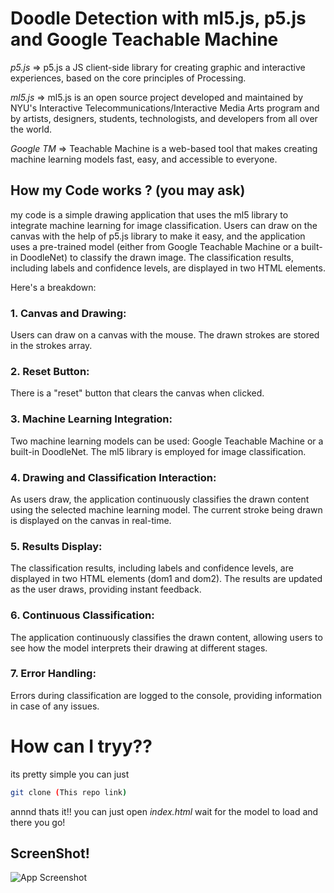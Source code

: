 # Doodle Detection with ml5.js, p5.js and Google Teachable Machine

*p5.js* => p5.js a JS client-side library for creating graphic and interactive experiences, based on the core principles of Processing.

*ml5.js* => ml5.js is an open source project developed and maintained by NYU's Interactive Telecommunications/Interactive Media Arts program and by artists, designers, students, technologists, and developers from all over the world.

*Google TM* => Teachable Machine is a web-based tool that makes creating machine learning models fast, easy, and accessible to everyone.

## How my Code works ? (you may ask)
my code is a simple drawing application that uses the ml5 library to integrate machine learning for image classification. Users can draw on the canvas with the help of p5.js library to make it easy, and the application uses a pre-trained model (either from Google Teachable Machine or a built-in DoodleNet) to classify the drawn image. The classification results, including labels and confidence levels, are displayed in two HTML elements.

Here's a breakdown:

### 1. Canvas and Drawing:

Users can draw on a canvas with the mouse.
The drawn strokes are stored in the strokes array.

### 2. Reset Button:

There is a "reset" button that clears the canvas when clicked.

### 3. Machine Learning Integration:

Two machine learning models can be used: Google Teachable Machine or a built-in DoodleNet.
The ml5 library is employed for image classification.

### 4. Drawing and Classification Interaction:

As users draw, the application continuously classifies the drawn content using the selected machine learning model.
The current stroke being drawn is displayed on the canvas in real-time.

### 5. Results Display:

The classification results, including labels and confidence levels, are displayed in two HTML elements (dom1 and dom2).
The results are updated as the user draws, providing instant feedback.

### 6. Continuous Classification:

The application continuously classifies the drawn content, allowing users to see how the model interprets their drawing at different stages.

### 7. Error Handling:

Errors during classification are logged to the console, providing information in case of any issues.


# How can I tryy??
its pretty simple you can just 

```bash
git clone (This repo link)
```

annnd thats it!!
you can just open *index.html* wait for the model to load and there you go!

## ScreenShot!
![App Screenshot](https://firebasestorage.googleapis.com/v0/b/readbaas.appspot.com/o/Screenshot%202024-03-07%20164649.png?alt=media&token=7e7b21a0-7ac6-4503-8977-98aaaf379a16 "Screenshot DEMO")

